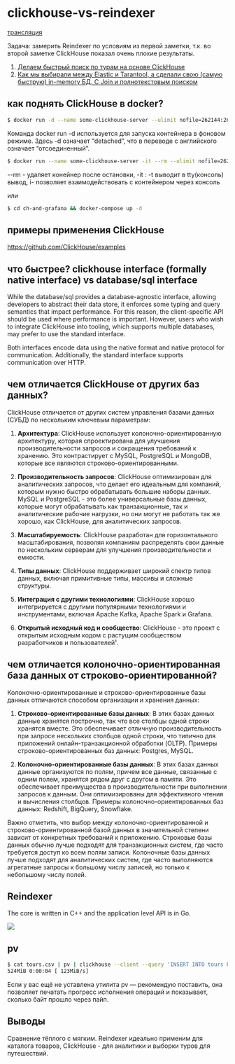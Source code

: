 # clickhouse-vs-reindexer

[трансляция](https://youtube.com/live/krXPKdiVums)

Задача: замерить Reindexer по условиям из первой заметки, т.к. во второй заметке ClickHouse показал очень плохие результаты.

1. [Делаем быстрый поиск по турам на основе ClickHouse](https://habr.com/ru/articles/324846/)
2. [Как мы выбирали между Elastic и Tarantool, а сделали свою (самую быструю) in-memory БД. С Join и полнотекстовым поиском](https://habr.com/ru/articles/346884/)

## как поднять ClickHouse в docker?

```bash
$ docker run -d --name some-clickhouse-server --ulimit nofile=262144:262144 clickhouse/clickhouse-server
```

Команда docker run -d используется для запуска контейнера в фоновом режиме. Здесь -d означает “detached”, что в переводе с английского означает “отсоединенный”.

```bash
$ docker run --name some-clickhouse-server -it --rm --ulimit nofile=262144:262144 -p 8123:8123 -p 9000:9000 clickhouse/clickhouse-server
```

--rm - удаляет конейнер после остановки, -it : -t выводит в tty(консоль) вывод, i- позволяет взаимодействовать с контейнером через консоль

или

```bash
$ cd ch-and-grafana && docker-compose up -d
```

## примеры применения ClickHouse

https://github.com/ClickHouse/examples

## что быстрее? clickhouse interface (formally native interface) vs database/sql interface

While the database/sql provides a database-agnostic interface, allowing developers to abstract their data store, it enforces some typing and query semantics that impact performance. For this reason, the client-specific API should be used where performance is important. However, users who wish to integrate ClickHouse into tooling, which supports multiple databases, may prefer to use the standard interface.

Both interfaces encode data using the native format and native protocol for communication. Additionally, the standard interface supports communication over HTTP.

## чем отличается ClickHouse от других баз данных?

ClickHouse отличается от других систем управления базами данных (СУБД) по нескольким ключевым параметрам:

1. **Архитектура**: ClickHouse использует колоночно-ориентированную архитектуру, которая спроектирована для улучшения производительности запросов и сокращения требований к хранению. Это контрастирует с MySQL, PostgreSQL и MongoDB, которые все являются строково-ориентированными.

2. **Производительность запросов**: ClickHouse оптимизирован для аналитических запросов, что делает его идеальным для компаний, которым нужно быстро обрабатывать большие наборы данных. MySQL и PostgreSQL - это более универсальные базы данных, которые могут обрабатывать как транзакционные, так и аналитические рабочие нагрузки, но они могут не работать так же хорошо, как ClickHouse, для аналитических запросов.

3. **Масштабируемость**: ClickHouse разработан для горизонтального масштабирования, позволяя компаниям распределять свои данные по нескольким серверам для улучшения производительности и емкости.

4. **Типы данных**: ClickHouse поддерживает широкий спектр типов данных, включая примитивные типы, массивы и сложные структуры.

5. **Интеграция с другими технологиями**: ClickHouse хорошо интегрируется с другими популярными технологиями и инструментами, включая Apache Kafka, Apache Spark и Grafana.

6. **Открытый исходный код и сообщество**: ClickHouse - это проект с открытым исходным кодом с растущим сообществом разработчиков и пользователей¹.

## чем отличается колоночно-ориентированная база данных от строково-ориентированной?

Колоночно-ориентированные и строково-ориентированные базы данных отличаются способом организации и хранения данных:

1. **Строково-ориентированные базы данных**: В этих базах данных данные хранятся построчно, так что все столбцы одной строки хранятся вместе. Это обеспечивает отличную производительность при запросе нескольких столбцов одной строки, что типично для приложений онлайн-транзакционной обработки (OLTP). Примеры строково-ориентированных баз данных: Postgres, MySQL.

2. **Колоночно-ориентированные базы данных**: В этих базах данных данные организуются по полям, причем все данные, связанные с одним полем, хранятся рядом друг с другом в памяти. Это обеспечивает преимущества в производительности при выполнении запросов к данным. Они оптимизированы для эффективного чтения и вычисления столбцов. Примеры колоночно-ориентированных баз данных: Redshift, BigQuery, Snowflake.

Важно отметить, что выбор между колоночно-ориентированной и строково-ориентированной базой данных в значительной степени зависит от конкретных требований к приложению. Строковые базы данных обычно лучше подходят для транзакционных систем, где часто требуется доступ ко всем полям записи. Колоночные базы данных лучше подходят для аналитических систем, где часто выполняются агрегатные запросы к большому числу записей, но только к небольшому числу полей.

## Reindexer

The core is written in C++ and the application level API is in Go.

![](./assets/reindexer-benchmarks)

## pv

```bash
$ cat tours.csv | pv | clickhouse --client --query 'INSERT INTO tours FORMAT CSVWithNames'
524MiB 0:00:04 [ 123MiB/s]
```

Если у вас ещё не уставлена утилита pv — рекомендую поставить, она позволяет печатать прогресс исполнения операций и показывает, сколько байт прошло через пайп.

## Выводы

Сравнение тёплого с мягким. Reindexer идеально применим для каталога товаров, ClickHouse - для аналитики и выборки туров для путешествий.
